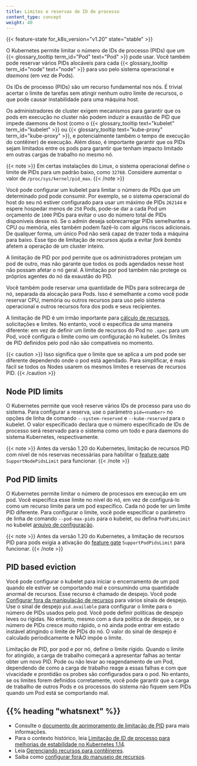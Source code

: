 ```yaml
---
title: Limites e reservas de ID de processo
content_type: concept
weight: 40
---
```


<!-- overview -->

{{< feature-state for_k8s_version="v1.20" state="stable" >}}

O Kubernetes permite limitar o número de IDs de processo (PIDs) que um {{< glossary_tooltip term_id="Pod" text="Pod" >}} pode usar.
Você também pode reservar vários PIDs alocáveis para cada {{< glossary_tooltip term_id="node" text="node" >}} para uso pelo sistema operacional e _daemons_ (em vez de Pods).

<!-- body -->

Os IDs de processo (PIDs) são um recurso fundamental nos nós. É trivial acertar o limite de tarefas sem atingir nenhum outro limite de recursos, o que pode causar instabilidade para uma máquina host.

Os administradores de cluster exigem mecanismos para garantir que os pods em execução no cluster não podem induzir a exaustão de PID que impede daemons de host (como o {{< glossary_tooltip text="kubelet" term_id="kubelet" >}} ou {{< glossary_tooltip text="kube-proxy" term_id="kube-proxy" >}}, e potencialmente também o tempo de execução do contêiner) de execução. Além disso, é importante garantir que os PIDs sejam limitados entre os pods para garantir que tenham impacto limitado em outras cargas de trabalho no mesmo nó.

{{< note >}}
Em certas instalações do Linux, o sistema operacional define o limite de PIDs para um padrão baixo,
como `32768`. Considere aumentar o valor de `/proc/sys/kernel/pid_max`.
{{< /note >}}

Você pode configurar um kubelet para limitar o número de PIDs que um determinado pod pode consumir. Por exemplo, se o sistema operacional do host do seu nó estiver configurado para usar um máximo de PIDs `262144` e espere hospedar menos de `250` Pods, pode-se dar a cada Pod um orçamento de `1000`
PIDs para evitar o uso do número total de PIDs disponíveis desse nó. Se o admin deseja sobrecarregar PIDs semelhantes a CPU ou memória, eles também podem fazê-lo com alguns riscos adicionais. De qualquer forma, um único Pod não será capaz de trazer toda a máquina para baixo. Esse tipo de limitação de recursos ajuda a evitar _fork bombs_ afetem a operação de um cluster inteiro.

A limitação de PID por pod permite que os administradores protejam um pod de outro, mas
não garante que todos os pods agendados nesse host não possam afetar o nó geral. A limitação por pod também não protege os próprios agentes do nó da exaustão do PID.

Você também pode reservar uma quantidade de PIDs para sobrecarga de nó, separada da alocação para Pods. Isso é semelhante a como você pode reservar CPU, memória ou outros recursos para uso pelo sistema operacional e outros recursos fora dos pods e seus recipientes.

A limitação de PID é um irmão importante para [cálculo de recursos](/docs/concepts/configuration/manage-resources-containers/), solicitações e limites. No entanto, você o especifica de uma maneira diferente: em vez de definir um limite de recursos do Pod no `.spec` para um Pod, você configura o limite como um configuração no kubelet. Os limites de PID definidos pelo pod não são compatíveis no momento.

{{< caution >}}
Isso significa que o limite que se aplica a um pod pode ser diferente dependendo onde o pod está agendado. Para simplificar, é mais fácil se todos os Nodes usarem os mesmos limites e reservas de recursos PID.
{{< /caution >}}

## Node PID limits

O Kubernetes permite que você reserve vários IDs de processo para uso do sistema. Para
configurar a reserva, use o parâmetro `pid=<number>` no opções de linha de comando `--system-reserved` e `--kube-reserved` para o kubelet. O valor especificado declara que o número especificado de IDs de processo será reservado para o sistema como um todo e para daemons do sistema Kubernetes, respectivamente.

{{< note >}}
Antes da versão 1.20 do Kubernetes, limitação de recursos PID com nível de nós reservas necessárias para habilitar o [feature gate](/docs/reference/command-line-tools-reference/feature-gates/)
`SupportNodePidsLimit` para funcionar.
{{< /note >}}

## Pod PID limits

O Kubernetes permite limitar o número de processos em execução em um pod. Você especifica esse limite no nível do nó, em vez de configurá-lo como um recurso
limite para um pod específico. Cada nó pode ter um limite PID diferente. Para configurar o limite, você pode especificar o parâmetro de linha de comando `--pod-max-pids` para o kubelet, ou defina `PodPidsLimit` no kubelet [arquivo de configuração](/docs/tasks/administer-cluster/kubelet-config-file/).

{{< note >}}
Antes da versão 1.20 do Kubernetes, a limitação de recursos PID para pods exigia a ativação do [feature gate](/docs/reference/command-line-tools-reference/feature-gates/) `SupportPodPidsLimit` para funcionar.
{{< /note >}}

## PID based eviction

Você pode configurar o kubelet para iniciar o encerramento de um pod quando ele estiver se comportando mal e consumindo uma quantidade anormal de recursos. Esse recurso é chamado de despejo. Você pode [Configurar fora da manipulação de recursos](/docs/concepts/scheduling-eviction/node-pressure-eviction/) para vários sinais de despejo. Use o sinal de despejo `pid.available` para configurar o limite para o número de PIDs usados pelo pod. Você pode definir políticas de despejo leves ou rígidas. No entanto, mesmo com a dura política de despejo, se o número de PIDs cresce muito rápido,
o nó ainda pode entrar em estado instável atingindo o limite de PIDs do nó. O valor do sinal de despejo é calculado periodicamente e NÃO impõe o limite.

Limitação de PID, por pod e por nó, define o limite rígido. Quando o limite for atingido, a carga de trabalho começará a apresentar falhas ao tentar obter um novo PID. Pode ou não levar ao reagendamento de um Pod, dependendo de como a carga de trabalho reage a essas falhas e com que vivacidade e prontidão os probes são configurados para o pod. No entanto, se os limites forem definidos corretamente, você pode garantir que a carga de trabalho de outros Pods e os processos do sistema não fiquem sem PIDs quando um Pod está se comportando mal.

## {{% heading "whatsnext" %}}

- Consulte o [documento de aprimoramento de limitação de PID](https://github.com/kubernetes/enhancements/blob/097b4d8276bc9564e56adf72505d43ce9bc5e9e8/keps/sig-node/20190129-pid-limiting.md) para mais informações.
- Para o contexto histórico, leia [Limitação de ID de processo para melhorias de estabilidade no Kubernetes 1.14](/blog/2019/04/15/process-id-limiting-for-stability-improvements-in-kubernetes-1.14/).
- Leia [Gerenciando recursos para contêineres](/docs/concepts/configuration/manage-resources-containers/).
- Saiba como [configurar fora do manuseio de recursos](/docs/concepts/scheduling-eviction/node-pressure-eviction/).